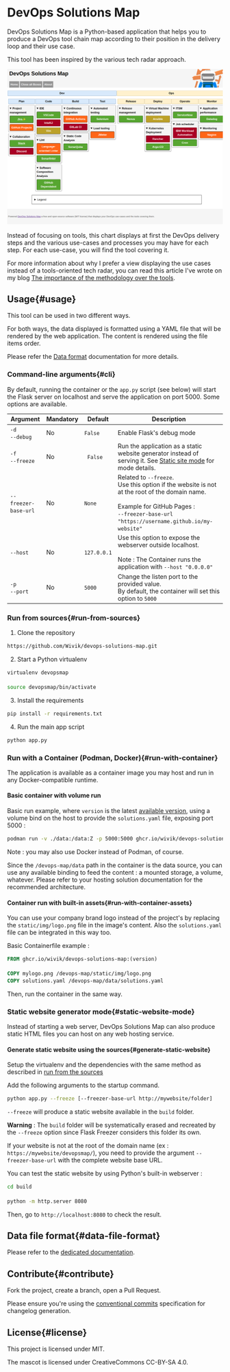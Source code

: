 # DevOps Solutions Map

DevOps Solutions Map is a Python-based application that helps you to produce a DevOps tool chain map according to their position in the delivery loop and their use case.

This tool has been inspired by the various tech radar approach.

![DevOps Solutions Map](screenshot.png)

Instead of focusing on tools, this chart displays at first the DevOps delivery steps and the various use-cases and processes you may have for each step. For each use-case, you will find the tool covering it.

For more information about why I prefer a view displaying the use cases instead of a tools-oriented tech radar, you can read this article I've wrote on my blog [The importance of the methodology over the tools](https://blog.zedas.fr/posts/the-importance-of-the-methodology/).

## Usage{#usage}

This tool can be used in two different ways. 

For both ways, the data displayed is formatted using a YAML file that will be rendered by the web application. The content is rendered using the file items order.

Please refer the [Data format](data-format.md) documentation for more details.

### Command-line arguments{#cli}

By default, running the container or the `app.py` script (see below) will start the Flask server on localhost and serve the application on port 5000. Some options are available.

| Argument | Mandatory | Default | Description |
| ----------- | ----------- | --------- | ------------- |
| `-d` <br />  `--debug` | No | `False` | Enable Flask's debug mode |
| `-f` <br /> `--freeze` | No | ` False` | Run the application as a static website generator instead of serving it. See [Static site mode](#static-website-mode) for mode details. |
| `--freezer-base-url` | No | `None` | Related to `--freeze`.<br>Use this option if the website is not at the root of the domain name.<br><br>Example for GitHub Pages :<br>`--freezer-base-url "https://username.github.io/my-website"` |
| `--host` | No | `127.0.0.1` | Use this option to expose the webserver outside localhost.<br><br>Note : The Container runs the application with `--host "0.0.0.0"` |
| `-p`<br>`--port` | No | `5000` | Change the listen port to the provided value.<br>By default, the container will set this option to `5000` |

### Run from sources{#run-from-sources}

1. Clone the repository

```bash
https://github.com/Wivik/devops-solutions-map.git
```

2. Start a Python virtualenv

```bash
virtualenv devopsmap

source devopsmap/bin/activate
```

3. Install the requirements

```bash
pip install -r requirements.txt
```

4. Run the main app script

```bash
python app.py
```


### Run with a Container (Podman, Docker){#run-with-container}

The application is available as a container image you may host and run in any Docker-compatible runtime.

#### Basic container with volume run

Basic run example, where `version` is the latest [available version](https://github.com/users/Wivik/packages/container/package/devops-solutions-map), using a volume bind on the host to provide the `solutions.yaml` file, exposing port 5000 :

```bash
podman run -v ./data:/data:Z -p 5000:5000 ghcr.io/wivik/devops-solutions-map:(version)

```

Note : you may also use Docker instead of Podman, of course.

Since the `/devops-map/data` path in the container is the data source, you can use any available binding to feed the content : a mounted storage, a volume, whatever. Please refer to your hosting solution documentation for the recommended architecture.

#### Container run with built-in assets{#run-with-container-assets}

You can use your company brand logo instead of the project's by replacing the `static/img/logo.png` file in the image's content. Also the `solutions.yaml` file can be integrated in this way too.

Basic Containerfile example :

```Dockerfile
FROM ghcr.io/wivik/devops-solutions-map:(version)

COPY mylogo.png /devops-map/static/img/logo.png
COPY solutions.yaml /devops-map/data/solutions.yaml

```

Then, run the container in the same way.

### Static website generator mode{#static-website-mode}

Instead of starting a web server, DevOps Solutions Map can also produce static HTML files you can host on any web hosting service.

#### Generate static website using the sources{#generate-static-website}

Setup the virtualenv and the dependencies with the same method as described in [run from the sources](#run-from-sources)

Add the following arguments to the startup command.

```bash
python app.py --freeze [--freezer-base-url http://mywebsite/folder]
```

`--freeze` will produce a static website available in the `build` folder.

**Warning** : The `build` folder will be systematically erased and recreated by the `--freeze` option since Flask Freezer considers this folder its own.

If your website is not at the root of the domain name (ex : `https://mywebsite/devopsmap/`), you need to provide the argument `--freezer-base-url` with the complete website base URL.

You can test the static website by using Python's built-in webserver : 

```bash
cd build

python -m http.server 8080
```

Then, go to `http://localhost:8080` to check the result.

## Data file format{#data-file-format}

Please refer to the [dedicated documentation](data-format.md).

## Contribute{#contribute}

Fork the project, create a branch, open a Pull Request.

Please ensure you're using the [conventional commits](https://www.conventionalcommits.org/en/v1.0.0/) specification for changelog generation.

## License{#license}

This project is licensed under MIT.

The mascot is licensed under CreativeCommons CC-BY-SA 4.0.
